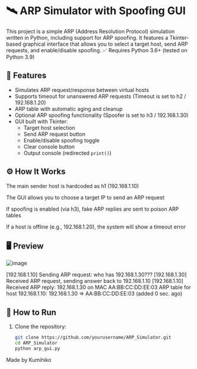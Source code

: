 # 🛰️ ARP Simulator with Spoofing GUI

This project is a simple ARP (Address Resolution Protocol) simulation written in Python, including support for ARP spoofing. It features a Tkinter-based graphical interface that allows you to select a target host, send ARP requests, and enable/disable spoofing.
✅ Requires Python 3.6+ (tested on Python 3.9)
## 🔧 Features

- Simulates ARP request/response between virtual hosts
- Supports timeout for unanswered ARP requests (Timeout is set to h2 / 192.168.1.20)
- ARP table with automatic aging and cleanup
- Optional ARP spoofing functionality (Spoofer is set to h3 / 192.168.1.30)
- GUI built with Tkinter:
  - Target host selection
  - Send ARP request button
  - Enable/disable spoofing toggle
  - Clear console button
  - Output console (redirected `print()`)

## ⚙️ How It Works
The main sender host is hardcoded as h1 (192.168.1.10)

The GUI allows you to choose a target IP to send an ARP request

If spoofing is enabled (via h3), fake ARP replies are sent to poison ARP tables

If a host is offline (e.g., 192.168.1.20), the system will show a timeout error

## 🖥️ Preview

![image](https://github.com/user-attachments/assets/c88a2511-41e6-4345-9ffd-279a1fb9868f)

[192.168.1.10] Sending ARP request: who has 192.168.1.30???
[192.168.1.30] Received ARP request, sending answer back to 192.168.1.10
[192.168.1.10] Received ARP reply: 192.168.1.30 on MAC AA:BB:CC:DD:EE:03
ARP table for host 192.168.1.10:
192.168.1.30 => AA:BB:CC:DD:EE:03 (added 0 sec. ago)


## 🚀 How to Run

1. Clone the repository:
   ```bash
   git clone https://github.com/yourusername/ARP_Simulator.git
   cd ARP_Simulator
   python arp_gui.py

Made by Kumihiko
